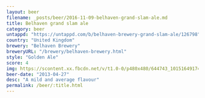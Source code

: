 ```yaml
---
layout: beer
filename: _posts/beer/2016-11-09-belhaven-grand-slam-ale.md
title: Belhaven grand slam ale
category: beer
untappd: "https://untappd.com/b/belhaven-brewery-grand-slam-ale/126798"
country: "United Kingdom"
brewery: "Belhaven Brewery"
breweryURL: "/brewery/belhaven-brewery.html"
style: "Golden Ale"
score: 4
img: https://scontent.xx.fbcdn.net/v/t1.0-0/p480x480/644743_10151649174378745_793600072_n.jpg?oh=95e295de23ccb109f83e8c9bc8974605&oe=593C4497
beer-date: "2013-04-27"
desc: "A mild and average flavour"
permalink: /beer/:title.html
---
```

